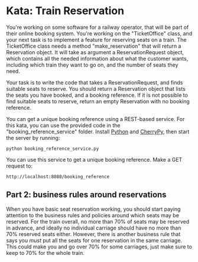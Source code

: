 
# Kata: Train Reservation

You're working on some software for a railway operator, that will be part of their online booking system. You're working on the "TicketOffice" class, and your next task is to implement a feature for reserving seats on a train. The TicketOffice class needs a method "make_reservation" that will return a Reservation object. It will take as argument a ReservationRequest object, which contains all the needed information about what the customer wants, including which train they want to go on, and the number of seats they need.

Your task is to write the code that takes a ReservationRequest, and finds suitable seats to reserve. You should return a Reservation object that lists the seats you have booked, and a booking reference. If it is not possible to find suitable seats to reserve, return an empty Reservation with no booking reference.

You can get a unique booking reference using a REST-based service. For this kata, you can use the provided code in the "booking_reference_service" folder. Install [Python](http://python.org) and [CherryPy](http://www.cherrypy.org/), then start the server by running:

    python booking_reference_service.py

You can use this service to get a unique booking reference. Make a GET request to: 

    http://localhost:8080/booking_reference

## Part 2: business rules around reservations

When you have basic seat reservation working, you should start paying attention to the business rules and policies around which seats may be reserved. For the train overall, no more than 70% of seats may be reserved in advance, and ideally no individual carriage should have no more than 70% reserved seats either. However, there is another business rule that says you _must_ put all the seats for one reservation in the same carriage. This could make you and go over 70% for some carriages, just make sure to keep to 70% for the whole train.
